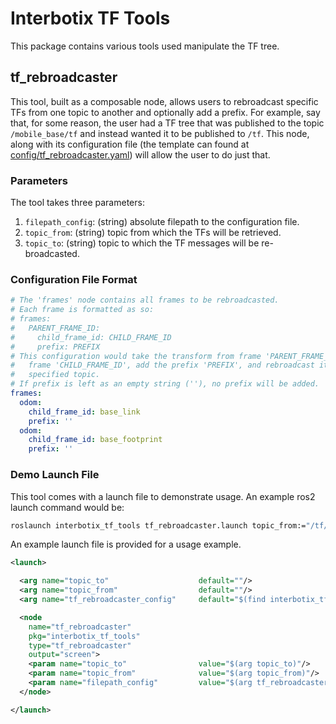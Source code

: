 # Interbotix TF Tools

This package contains various tools used manipulate the TF tree.

## tf_rebroadcaster

This tool, built as a composable node, allows users to rebroadcast specific TFs from one topic to another and optionally add a prefix. For example, say that, for some reason, the user had a TF tree that was published to the topic `/mobile_base/tf` and instead wanted it to be published to `/tf`. This node, along with its configuration file (the template can found at [config/tf_rebroadcaster.yaml](config/tf_rebroadcaster.yaml)) will allow the user to do just that.

### Parameters

The tool takes three parameters:

1. `filepath_config`: (string) absolute filepath to the configuration file.
2. `topic_from`: (string) topic from which the TFs will be retrieved.
3. `topic_to`: (string) topic to which the TF messages will be re-broadcasted.

### Configuration File Format

```yaml
# The 'frames' node contains all frames to be rebroadcasted.
# Each frame is formatted as so:
# frames:
#   PARENT_FRAME_ID:
#     child_frame_id: CHILD_FRAME_ID
#     prefix: PREFIX
# This configuration would take the transform from frame 'PARENT_FRAME_ID' to
#   frame 'CHILD_FRAME_ID', add the prefix 'PREFIX', and rebroadcast it to the
#   specified topic.
# If prefix is left as an empty string (''), no prefix will be added.
frames:
  odom:
    child_frame_id: base_link
    prefix: ''
  odom:
    child_frame_id: base_footprint
    prefix: ''
```

### Demo Launch File

This tool comes with a launch file to demonstrate usage. An example ros2 launch command would be:

```bash
roslaunch interbotix_tf_tools tf_rebroadcaster.launch topic_from:="/tf/mobile_base" topic_to:="/tf"
```

An example launch file is provided for a usage example.

```xml
<launch>

  <arg name="topic_to"                    default=""/>
  <arg name="topic_from"                  default=""/>
  <arg name="tf_rebroadcaster_config"     default="$(find interbotix_tf_tools)/config/tf_rebroadcaster.yaml"/>

  <node
    name="tf_rebroadcaster"
    pkg="interbotix_tf_tools"
    type="tf_rebroadcaster"
    output="screen">
    <param name="topic_to"                value="$(arg topic_to)"/>
    <param name="topic_from"              value="$(arg topic_from)"/>
    <param name="filepath_config"         value="$(arg tf_rebroadcaster_config)"/>
  </node>

</launch>

```

